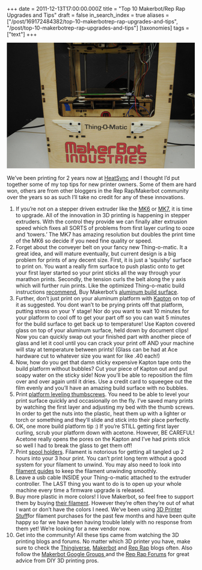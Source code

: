 +++
date = 2011-12-13T17:00:00.000Z
title = "Top 10 Makerbot/Rep Rap Upgrades and Tips"
draft = false
in_search_index = true
aliases = ["/post/169172484382/top-10-makerbotrep-rap-upgrades-and-tips", "/post/top-10-makerbotrep-rap-upgrades-and-tips"]
[taxonomies]
tags = ["text"]
+++

![image](/images/tumblr_inline_p1uzp0X7de1rp3p4d_540.jpg)

We’ve been printing for 2 years now at [HeatSync](http://t.umblr.com/redirect?z=http%3A%2F%2Fwww.heatsynclabs.org%2F&t=OWQ4ZDU0YTUwMDY3MTZlZTAxNWRjMjQ4MWQyNWYyNDA1MTllNGFiZixqS29zNW4zbg%3D%3D&b=t%3A6ASW4D1iO1hu7Y8voOwvJA&p=http%3A%2F%2Ffab.heatsynclabs.org%2Fpost%2F14167191640%2Ftop-10-makerbotrep-rap-upgrades-and-tips&m=1) and I thought I’d put together some of my top tips for new printer owners. Some of them are hard won, others are from other bloggers in the Rep Rap/Makerbot community over the years so as such I’ll take no credit for any of these innovations.

<!-- more -->

  1. If you’re not on a stepper driven extruder like the [MK6](http://t.umblr.com/redirect?z=http%3A%2F%2Fstore.makerbot.com%2Ftoolheads%2Fstepstruder.html&t=NzI3NjEzYmNmNTIyZmI2NmU2M2UzNWFmNGFiMDRhODJjZDdmY2ZmNixqS29zNW4zbg%3D%3D&b=t%3A6ASW4D1iO1hu7Y8voOwvJA&p=http%3A%2F%2Ffab.heatsynclabs.org%2Fpost%2F14167191640%2Ftop-10-makerbotrep-rap-upgrades-and-tips&m=1) or [MK7](http://t.umblr.com/redirect?z=http%3A%2F%2Fstore.makerbot.com%2Ftoolheads%2Fstepstrudermk7.html&t=Nzg3ZGJkMTg4YzMwYzg0MTYwYzYzZDExNzMzNjIwZGE3NDQ3ZGU4OSxqS29zNW4zbg%3D%3D&b=t%3A6ASW4D1iO1hu7Y8voOwvJA&p=http%3A%2F%2Ffab.heatsynclabs.org%2Fpost%2F14167191640%2Ftop-10-makerbotrep-rap-upgrades-and-tips&m=1), it is time to upgrade. All of the innovation in 3D printing is happening in stepper extruders. With the control they provide we can finally alter extrusion speed which fixes all SORTS of problems from first layer curling to ooze and ‘towers.’ The MK7 has amazing resolution but doubles the print time of the MK6 so decide if you need fine quality or speed. 
  2. Forget about the conveyer belt on your fancy new Thing-o-matic. It a great idea, and will mature eventually, but current design is a big problem for prints of any decent size. First, it is just a 'squishy’ surface to print on. You want a really firm surface to push plastic onto to get your first layer started so your print sticks all the way through your marathon prints. Secondly, the tension curls the belt along the y axis which will further ruin prints. Like the optimized Thing-o-matic build instructions [recommend](http://t.umblr.com/redirect?z=http%3A%2F%2Fwww.makerbot.com%2Fdocs%2Fthingomatic%2Finstructions-for-educators%2F&t=M2RjZTFjNzM2YTQyOGIyZTY2ZmRjMThjYzhlZWE5ODYyMTMyZWRiNCxqS29zNW4zbg%3D%3D&b=t%3A6ASW4D1iO1hu7Y8voOwvJA&p=http%3A%2F%2Ffab.heatsynclabs.org%2Fpost%2F14167191640%2Ftop-10-makerbotrep-rap-upgrades-and-tips&m=1), Buy Makerbot’s [aluminum build surface](http://t.umblr.com/redirect?z=http%3A%2F%2Fstore.makerbot.com%2Faluminum-build-surface.html&t=NTYyNWVlNjUxZTljMmI1NTNiNjhiMGUxOTQ3ZTQzNDEyODUzN2E2YSxqS29zNW4zbg%3D%3D&b=t%3A6ASW4D1iO1hu7Y8voOwvJA&p=http%3A%2F%2Ffab.heatsynclabs.org%2Fpost%2F14167191640%2Ftop-10-makerbotrep-rap-upgrades-and-tips&m=1).
  3. Further, don’t just print on your aluminum platform with [Kapton](http://t.umblr.com/redirect?z=http%3A%2F%2Fstore.makerbot.com%2Fkapton-120-mm-tape.html&t=ZDMxZTc4NzM1Njg1NjQ4MzVkMjRhZTQwY2E0ZjcwMzk5M2VkMTIzNyxqS29zNW4zbg%3D%3D&b=t%3A6ASW4D1iO1hu7Y8voOwvJA&p=http%3A%2F%2Ffab.heatsynclabs.org%2Fpost%2F14167191640%2Ftop-10-makerbotrep-rap-upgrades-and-tips&m=1) on top of it as suggested. You dont wan’t to be prying prints off that platform, putting stress on your Y stage! Nor do you want to wait 10 minutes for your platform to cool off to get your part off so you can wait 5 minutes for the build surface to get back up to temperature! Use Kapton covered glass on top of your aluminum surface, held down by document clips! Now you can quickly swap out your finished part with another piece of glass and let it cool until you can crack your print off AND your machine will stay at temperature between prints! (Glass can be had at Ace hardware cut to whatever size you want for like .40 each!)
  4. Now, how do you get that damn sticky expensive Kapton tape onto the build platform without bubbles? Cut your piece of Kapton out and put soapy water on the sticky side! Now you’ll be able to reposition the film over and over again until it dries. Use a credit card to squeegee out the film evenly and you’ll have an amazing build surface with no bubbles.
  5. Print [platform leveling thumbscrews](http://t.umblr.com/redirect?z=http%3A%2F%2Fwww.thingiverse.com%2Fthing%3A13778&t=NzMyNDg1MmQ0MzE2N2E0NDQ1YmNjMDE3ZmNiMzI5ODlkODZkNWU4MixqS29zNW4zbg%3D%3D&b=t%3A6ASW4D1iO1hu7Y8voOwvJA&p=http%3A%2F%2Ffab.heatsynclabs.org%2Fpost%2F14167191640%2Ftop-10-makerbotrep-rap-upgrades-and-tips&m=1). You need to be able to level your print surface quickly and occasionally on the fly. I’ve saved many prints by watching the first layer and adjusting my bed with the thumb screws. In order to get the nuts into the plastic, heat them up with a lighter or torch or something and they’ll slide and stick into their place perfectly.
  6. OK, one more build platform tip :) If you’re STILL getting first layer curling, scrub your platform down with acetone. However, BE CAREFUL! Acetone really opens the pores on the Kapton and I’ve had prints stick so well I had to break the glass to get them off!
  7. Print [spool holders](http://t.umblr.com/redirect?z=http%3A%2F%2Fwww.thingiverse.com%2Fthing%3A7105&t=ZWQyYWY4YzI3NjhhNDcyYWU5ZGZhMzg0NGI3OTM2MzEyMDBkZDczOCxqS29zNW4zbg%3D%3D&b=t%3A6ASW4D1iO1hu7Y8voOwvJA&p=http%3A%2F%2Ffab.heatsynclabs.org%2Fpost%2F14167191640%2Ftop-10-makerbotrep-rap-upgrades-and-tips&m=1). Filament is notorious for getting all tangled up 2 hours into your 3 hour print. You can’t print long term without a good system for your filament to unwind. You may also need to look into [filament guides](http://t.umblr.com/redirect?z=http%3A%2F%2Fwww.thingiverse.com%2Fimage%3A61850&t=YmUzOWRmMmY5NzViNzIyMzEzNDI3ZWFmODY5NTNhOTY0YTMwN2ZmYixqS29zNW4zbg%3D%3D&b=t%3A6ASW4D1iO1hu7Y8voOwvJA&p=http%3A%2F%2Ffab.heatsynclabs.org%2Fpost%2F14167191640%2Ftop-10-makerbotrep-rap-upgrades-and-tips&m=1) to keep the filament unwinding smoothly.
  8. Leave a usb cable INSIDE your Thing-o-matic attached to the extruder controller. The LAST thing you want to do is to open up your whole machine every time a firmware upgrade is released.
  9. Buy more plastic in more colors! I love Makerbot, so feel free to support them by buying [their filament](http://t.umblr.com/redirect?z=http%3A%2F%2Fstore.makerbot.com%2Fplastic.html&t=MmQ2ZDc5NDBmY2QzNjQwY2I4ZThjZmM1ODdkNGRlY2RiNzM0YWMwMyxqS29zNW4zbg%3D%3D&b=t%3A6ASW4D1iO1hu7Y8voOwvJA&p=http%3A%2F%2Ffab.heatsynclabs.org%2Fpost%2F14167191640%2Ftop-10-makerbotrep-rap-upgrades-and-tips&m=1). However they’re often they’re out of what I want or don’t have the colors I need. We’ve been using [3D Printer Stuff](http://t.umblr.com/redirect?z=http%3A%2F%2F3dprinterstuff.com%2F&t=MjcxMDUyMGI3NzJhNjdkZjVkYzhhNzZhMzEwZjRiNWU1ZDE0MjQ5OCxqS29zNW4zbg%3D%3D&b=t%3A6ASW4D1iO1hu7Y8voOwvJA&p=http%3A%2F%2Ffab.heatsynclabs.org%2Fpost%2F14167191640%2Ftop-10-makerbotrep-rap-upgrades-and-tips&m=1)for filament purchases for the past few months and have been quite happy so far we have been having trouble lately with no response from them yet! We’re looking for a new vendor now.
  10. Get into the community! All these tips came from watching the 3D printing blogs and forums. No matter which 3D printer you have, make sure to check the [Thingiverse](http://t.umblr.com/redirect?z=http%3A%2F%2Fblog.thingiverse.com%2F&t=MmI1Y2Q1Zjc5ODI4YmVjOTgzNGFlNDUyZjE2ZjMzNWIzYjdhM2RhMixqS29zNW4zbg%3D%3D&b=t%3A6ASW4D1iO1hu7Y8voOwvJA&p=http%3A%2F%2Ffab.heatsynclabs.org%2Fpost%2F14167191640%2Ftop-10-makerbotrep-rap-upgrades-and-tips&m=1), [Makerbot](http://t.umblr.com/redirect?z=http%3A%2F%2Fwww.makerbot.com%2Fblog%2F&t=MzlkMTNiZDMwYTc5NzRmNzJhMmIzZTJiZmFiY2RlYjUzNWM5M2M3YyxqS29zNW4zbg%3D%3D&b=t%3A6ASW4D1iO1hu7Y8voOwvJA&p=http%3A%2F%2Ffab.heatsynclabs.org%2Fpost%2F14167191640%2Ftop-10-makerbotrep-rap-upgrades-and-tips&m=1) and [Rep Rap](http://t.umblr.com/redirect?z=http%3A%2F%2Fblog.reprap.org%2F&t=M2NlM2QzOTAyMTMwNWU2OGY1NjJjZjE2MTA4OWJmZDU2M2UyYjRiNCxqS29zNW4zbg%3D%3D&b=t%3A6ASW4D1iO1hu7Y8voOwvJA&p=http%3A%2F%2Ffab.heatsynclabs.org%2Fpost%2F14167191640%2Ftop-10-makerbotrep-rap-upgrades-and-tips&m=1) blogs often. Also follow the [Makerbot Google Groups ](http://t.umblr.com/redirect?z=http%3A%2F%2Fgroups.google.com%2Fgroup%2Fmakerbot&t=M2U5MDlmMGMyY2UxYWEyZDYzNGExMzhhNDNiZTBmYTE2MGZlNTUwMSxqS29zNW4zbg%3D%3D&b=t%3A6ASW4D1iO1hu7Y8voOwvJA&p=http%3A%2F%2Ffab.heatsynclabs.org%2Fpost%2F14167191640%2Ftop-10-makerbotrep-rap-upgrades-and-tips&m=1)and the [Rep Rap Forums](http://t.umblr.com/redirect?z=http%3A%2F%2Fforums.reprap.org%2F&t=M2M0MjdlZjdkNWM3MTc5NmM5ZTEzMDA3NDlmNzllZGY1ZmU5OGFjYyxqS29zNW4zbg%3D%3D&b=t%3A6ASW4D1iO1hu7Y8voOwvJA&p=http%3A%2F%2Ffab.heatsynclabs.org%2Fpost%2F14167191640%2Ftop-10-makerbotrep-rap-upgrades-and-tips&m=1) for great advice from DIY 3D printing pros.


